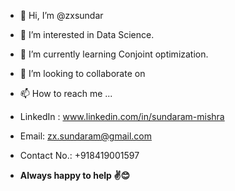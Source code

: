 - 👋 Hi, I’m @zxsundar
- 👀 I’m interested in Data Science.
- 🌱 I’m currently learning Conjoint optimization.
- 💞️ I’m looking to collaborate on 
- 📫 How to reach me ...
- LinkedIn : www.linkedin.com/in/sundaram-mishra
- Email: zx.sundaram@gmail.com
- Contact No.: +918419001597

- **Always happy to help ✌😊**
<!---
zxsundar/zxsundar is a ✨ special ✨ repository because its `README.md` (this file) appears on your GitHub profile.
You can click the Preview link to take a look at your changes.
--->
